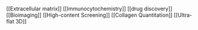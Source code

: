 [[Extracellular matrix]]
[[Immunocytochemistry]]
[[drug discovery]]
[[Bioimaging]]
[[High-content Screening]]
[[Collagen Quantitation]]
[[Ultra-flat 3D]]
